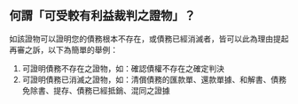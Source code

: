## 何謂「可受較有利益裁判之證物」？

如該證物可以證明您的債務根本不存在，或債務已經消滅者，皆可以此為理由提起再審之訴，以下為簡單的舉例：

1. 可證明債務不存在之證物，如：確認債權不存在之確定判決
2. 可證明債務已消滅之證物，如：清償債務的匯款單、還款單據、和解書、債務免除書、提存、債務已經抵銷、混同之證據
